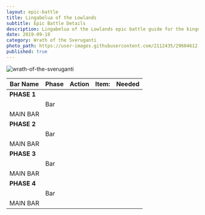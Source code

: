 ```yaml
---
layout: epic-battle
title: Lingabelua of the Lowlands
subtitle: Epic Battle Details
description: Lingabelua of the Lowlands epic battle guide for the kingdoms at war game
date: 2019-09-18
category: Wrath of the Sveruganti
photo_path: https://user-images.githubusercontent.com/2112435/29604612-471e6b1e-87a5-11e7-9302-ad530f8782d9.png
published: true
---
```

![wrath-of-the-sveruganti](https://user-images.githubusercontent.com/2112435/29604612-471e6b1e-87a5-11e7-9302-ad530f8782d9.png)

| Bar Name | Phase | Action | Item: | Needed |
| --- | --- | --- | --- | --- |
| __PHASE 1__ | | | | |
| | Bar | | | |
| MAIN BAR | | | | |
| __PHASE 2__ | | | | |
| | Bar | | | |
| MAIN BAR | | | | |
| __PHASE 3__ | | | | |
| | Bar | | | |
| MAIN BAR | | | | |
| __PHASE 4__ | | | | |
| | Bar | | | |
| MAIN BAR | | | | |
